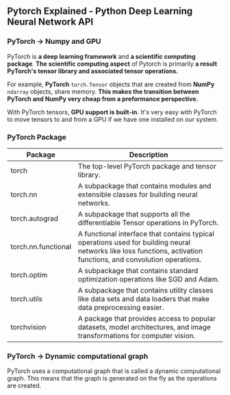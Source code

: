## Pytorch Explained - Python Deep Learning Neural Network API



### PyTorch -> Numpy and GPU

PyTorch is **a deep learning framework** and **a scientific computing package**. **The scientific computing aspect** of Pytorch is primarily **a result PyTorch's tensor library and associated tensor operations.**

For example, **PyTorch** `torch.Tensor` objects that are created from **NumPy** `ndarray` objects, share memory. **This makes the transition between PyTorch and NumPy very cheap from a preformance perspective.**



With PyTorch tensors, **GPU support is built-in**. It's very easy with PyTorch to move tensors to and from a GPU if we have one installed on our system.



### PyTorch Package

| Package             | Description                                                                                                                                                      |
| ------------------- | ---------------------------------------------------------------------------------------------------------------------------------------------------------------- |
| torch               | The top-level PyTorch package and tensor library.                                                                                                                |
| torch.nn            | A subpackage that contains modules and extensible classes for building neural networks.                                                                          |
| torch.autograd      | A subpackage that supports all the differentiable Tensor operations in PyTorch.                                                                                  |
| torch.nn.functional | A functional interface that contains typical operations used for building neural networks like loss functions, activation functions, and convolution operations. |
| torch.optim         | A subpackage that contains standard optimization operations like SGD and Adam.                                                                                   |
| torch.utils         | A subpackage that contains utility classes like data sets and data loaders that make data preprocessing easier.                                                  |
| torchvision         | A package that provides access to popular datasets, model architectures, and image transformations for computer vision.                                          |



### PyTorch -> Dynamic computational graph

PyTorch uses a computational graph that is called a dynamic computational graph. This means that the graph is generated on the fly as the operations are created.
















